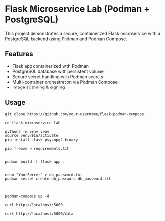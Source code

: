 # Flask Microservice Lab (Podman + PostgreSQL)

This project demonstrates a secure, containerized Flask microservice with a PostgreSQL backend using Podman and Podman Compose.

## Features
- Flask app containerized with Podman
- PostgreSQL database with persistent volume
- Secure secret handling with Podman secrets
- Multi-container orchestration via Podman Compose
- Image scanning & signing

## Usage

```
git clone https://github.com/your-username/flask-podman-compose

cd flask-microservice-lab

python3 -m venv venv
source venv/bin/activate
pip install flask psycopg2-binary

pip freeze > requirements.txt


podman build -t flask-app .


echo "YourSecret" > db_password.txt
podman secret create db_password db_password.txt



podman-compose up -d

curl http://localhost:5000

curl http://localhost:5000/data

